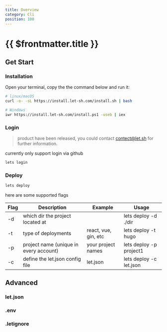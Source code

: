 ```yaml
---
title: Overview
category: Cli
position: 100
---
```


# {{ $frontmatter.title }}

## Get Start

### Installation

Open your terminal, copy the the command below and run it:

```bash
# linux/macOS
curl -o- -sL https://install.let-sh.com/install.sh | bash

# Windows
iwr https://install.let-sh.com/install.ps1 -useb | iex
```

### Login

> product have been released, you could contact contect@let.sh for further information.

currently only support login via github

```bash
lets login
```

### Deploy

```bash
lets deploy
```

here are some supported flags

| Flag | Description                            | Example              | Usage                   |
| ---- | -------------------------------------- | -------------------- | ----------------------- |
| -d   | which dir the project located at       |                      | lets deploy -d ./dir    |
| -t   | type of deployments                    | react, vue, gin, etc | lets deploy -t hugo     |
| -p   | project name (unique in every account) | your project names   | lets deploy -p project1 |
| -c   | define the let.json config file        | let.json             | lets deploy -c let.json |

## Advanced

### let.json

### .env

### .letignore
